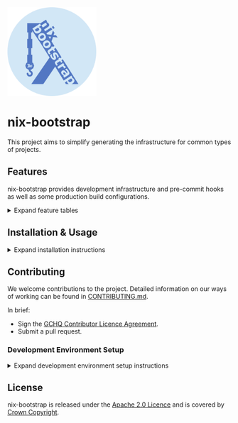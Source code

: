 <img src="branding/nix-bootstrap-circle.png" alt="nix-bootstrap logo" width="200"/>

# nix-bootstrap

This project aims to simplify generating the infrastructure
for common types of projects.

## Features

nix-bootstrap provides development infrastructure and pre-commit hooks
as well as some production build configurations.

<details>
<summary>Expand feature tables</summary>
<p>

Existing features and toolchains supported have been decided
based on the needs of the internal developer community within GCHQ.

That said, if there's a toolchain/feature set you'd like that we don't
support, feel free to [contribute it](./CONTRIBUTING.md)!

### Key

The following symbols are used throughout this page to indicate support status:

| Symbol |       Meaning       |
| :----: | :-----------------: |
|   ✅   |   Fully Supported   |
|   🟠   | Partially Supported |
|   🕓   |   Support Planned   |
|   ❌   |    Not Supported    |

### Toolchain Support

|            Toolchain\\\\Feature            |                           Development Environment                           |                               VSCode DevContainer                               | Gitignore | Pre-Commit Hooks[1](#footnote1) |                              Reproducible Production Builds                               |
| :----------------------------------------: | :-------------------------------------------------------------------------: | :-----------------------------------------------------------------------------: | :-------: | :-----------------------------: | :---------------------------------------------------------------------------------------: |
|                    Elm                     | ✅ <br>Either as a standalone app or as part of a Node project with Parcel. |                    ✅ <br>With the Elm extension installed.                     |    ✅     |               ✅                |                                            ❌                                             |
|                   Golang                   |                                     ✅                                      |                ✅ <br>With the official Go extension installed.                 |    ✅     |               ✅                |                  🟠 <br>Support is currently considered _experimental_.                   |
|                  Haskell                   |      ✅ <br>Either as a simple project or just a place to run a repl.       |              ✅ <br>With the haskell.haskell extension installed.               |    ✅     |               ✅                |                                            ✅                                             |
|                    Java                    |      ✅ <br>With maven, google-java-format, and optionally minishift.       | ✅ <br>With the official Java, and optionally the Lombok, extensions installed. |    ✅     |               ✅                | 🟠 <br>Only supports Spring applications. Support is currently considered _experimental_. |
| Minimal (With no project-specific tooling) |                                     ✅                                      |                                       ✅                                        |    ✅     |               🟠                |                                            ❌                                             |
|                   NodeJS                   |     ✅ <br>With latest stable node, AWS CLI, and optionally PNPm/Yarn.      |                                       ✅                                        |    ✅     |               ✅                |                                            ❌                                             |
|                   Python                   |                     ❌<br>No longer supported (see #6)                      |                                       ❌                                        |    ❌     |               ❌                |                                            ❌                                             |
|                    Rust                    |                                     ✅                                      |                ✅ <br>With the official rust-analyzer extension.                |    ✅     |               ✅                |                                            ✅                                             |

<a id="footnote1"><sup>1</sup></a> Marked as fully supported if any non-nix pre-commit hooks are added.
See the Pre-Commit Hooks table below for details.

### Pre-Commit Hooks

| Toolchain\\\\Hook Type | Nix Formatting[2](#footnote2) |        Formatters         |          Linters           |    Testing     |
| :--------------------: | :---------------------------: | :-----------------------: | :------------------------: | :------------: |
|          Elm           |              ✅               |     ✅ <br>elm-format     |     ✅ <br>elm-review      |       ❌       |
|         Golang         |              ✅               |       ✅ <br>go-fmt       |             ❌             | ✅ <br>go test |
|        Haskell         |              ✅               |       ✅ <br>ormolu       |        ✅ <br>hlint        |       ❌       |
|          Java          |              ✅               | ✅ <br>google-java-format |             ❌             |       ❌       |
|        Minimal         |              ✅               |            ❌             |             ❌             |       ❌       |
|         NodeJS         |              ✅               |      ✅ <br>prettier      |             ❌             |       ❌       |
|         Python         |              ❌               |            ❌             |             ❌             |       ❌       |
|          Rust          |              ✅               |       ✅<br>rustfmt       | ✅<br>cargo check + clippy |       ❌       |

<a id="footnote2"><sup>2</sup></a> [`alejandra`](https://github.com/kamadorueda/alejandra) is set up to format nix files.

### Continuous Integration

nix-bootstrap provides configurations for GitLab CI out-of-the-box.

|                   Scenario\\\\CI Job                   | Build Development Environment | Run Pre-Commit Hooks | Build For Production |
| :----------------------------------------------------: | :---------------------------: | :------------------: | :------------------: |
|                        Default                         |              ✅               |          ❌          |          ❌          |
|                Pre-Commit Hooks Enabled                |              ✅               |          ✅          |          ❌          |
| Pre-Commit Hooks Disabled, Production Build Configured |              ✅               |          ❌          |          ✅          |
| Pre-Commit Hooks Enabled, Production Build Configured  |              ✅               |          ✅          |          ✅          |

For Elm projects, it provides an additional CI job to build the Elm site.

</p>
</details>

## Installation & Usage

<details>
<summary>Expand installation instructions</summary>
<p>

The simplest way to get started is to run the following script:

```sh
sh <(curl -L https://raw.githubusercontent.com/gchq/nix-bootstrap/main/scripts/run.sh)
```

Alternatively, you can always clone the repo and build nix-bootstrap using `nix build`.
The built binary will then be available in `./result/bin/nix-bootstrap`.

</p>
</details>

## Contributing

We welcome contributions to the project. Detailed information on our ways of working can be found
in [CONTRIBUTING.md](CONTRIBUTING.md).

In brief:

- Sign the [GCHQ Contributor Licence Agreement](https://cla-assistant.io/gchq/nix-bootstrap).
- Submit a pull request.

### Development Environment Setup

<details>
<summary>Expand development environment setup instructions</summary>
<p>

This section is for people who want to contribute to the nix-bootstrap tool.

#### Environment Setup

1. Install [nix](https://nixos.org) by running the following command:

   ```sh
   sh <(curl -L https://nixos.org/nix/install) --daemon
   ```

2. [Enable Nix Flakes](https://nixos.wiki/wiki/flakes#Enable_flakes).
3. Install direnv **>=2.23.0**, by first [installing the direnv package for your system](https://direnv.net/docs/installation.html).

   - You can check your current version by running `direnv version`
   - On the latest Ubuntu, this is available using `apt-get`
   - If you can't install it through your OS's package manager, download a release from the [GitHub releases page](https://github.com/direnv/direnv/releases) and put it somewhere on your `$PATH`.

4. [Hook direnv into your shell](https://direnv.net/docs/hook.html)
5. Clone [the nix-bootstrap repository](https://github.com/gchq/nix-bootstrap)
6. Run `direnv allow` in the cloned directory

#### Building nix-bootstrap with Cabal

You'll probably want to run your builds with Cabal during development as it builds incrementally by module.

1. During development, run builds with `cabal build -O0`. The `-O0` (optimisation zero) flag speeds up the compilation
   process at the expense of not optimising the code for quicker run times.
2. You can run tests with `cabal test --test-show-details=streaming -O0`

#### Building nix-bootstrap with Nix

Nix should be used for production builds, as it enables several additional checks.

Run `nix build`. This will produce a production binary at `result/bin/nix-bootstrap`.

**Note:** ^ This command has a space in it, not a dash - this is a change since v1 of the nix CLI.

#### Structure of the nix-bootstrap Repo

The nix-bootstrap source modules are grouped as follows (those without `.hs` extensions are directories):

```plaintext
src/
├── Bootstrap
│   ├── Cli.hs                    - Handling of nix-bootstrap's CLI options and producing its RunConfig from them
│   ├── Data                      - Data structures, including files we bootstrap
│   │   └── Bootstrappable        - All the files we bootstrap
│   │       ├── Go                - Files we bootstrap which are specific to Go projects
│   │       └── Python            - Files we bootstrap which are specific to Python projects
│   ├── Error.hs                  - Error handling helpers
│   ├── Monad.hs                  - Exposes MonadBootstrap, a collection of common constraints required by nix-bootstrap functions
│   ├── Niv.hs                    - Management of dependencies with Niv
│   ├── Nix                       - Handling of writing and structuring Nix Code
│   │   └── Expr                  - A Nix AST and some common expressions formed with it
│   │       └── ReproducibleBuild - Expressions specific to producing reproducible builds
│   ├── State.hs                  - Management of state used for user interactions
│   ├── Terminal                  - Additional helpers for things displayed in the CLI
│   ├── Terminal.hs               - Handles user interactions through the terminal
│   └── Unix.hs                   - Provides an interface for interacting with other CLIs
├── Bootstrap.hs                  - The main nix-bootstrap entrypoint
└── Prelude.hs                    - A custom prelude
```

#### Common Scenarios

##### Adding support for a new toolchain

1. Add a new `ProjectSuperType` and corresponding `ProjectType` to the [`Bootstrap.Data.ProjectType`](./src/Bootstrap/Data/ProjectType.hs) module
2. Run `cabal build -O0`, handling incomplete case statements until all of the warnings are fixed

##### Adding a new file to the list of files to be bootstrapped

1. Add a new module for the file under [`Bootstrap.Data.Bootstrappable`](./src/Bootstrap/Data/Bootstrappable)
2. In the new module:

   1. Create a datatype for the file
   2. Make that datatype an instance of `Bootstrap.Data.Bootstrappable.Bootstrappable`
   3. Add a function which will return `Maybe a` where `a` is your datatype, depending on whether
      it is necessary to bootstrap the file under the given circumstances
   4. Name the function in `2.3` using a suffix of "for" according to the conventions - see
      [`Bootstrap.Data.Bootstrappable.VSCodeSettings`](./src/Bootstrap/Data/Bootstrappable/VSCodeSettings.hs) `vsCodeSettingsFor` for an example.

3. Call the function in `2.3` in the `mkInitialBuildPlanMap` function in the [`Bootstrap`](./src/Bootstrap.hs) module

</p>
</details>

## License

nix-bootstrap is released under the
[Apache 2.0 Licence](https://www.apache.org/licenses/LICENSE-2.0)
and is covered by
[Crown Copyright](https://www.nationalarchives.gov.uk/information-management/re-using-public-sector-information/copyright-and-re-use/crown-copyright/).
